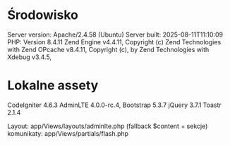 # Środowisko
Server version: Apache/2.4.58 (Ubuntu)
Server built:   2025-08-11T11:10:09
PHP: Version 8.4.11
Zend Engine v4.4.11, 
Copyright (c) Zend Technologies with Zend OPcache v8.4.11,
Copyright (c), by Zend Technologies with Xdebug v3.4.5,


# Lokalne assety
CodeIgniter 4.6.3
AdminLTE 4.0.0-rc.4,
Bootstrap 5.3.7
jQuery 3.7.1
Toastr 2.1.4


Layout: app/Views/layouts/adminlte.php (fallback $content + sekcje)
komunikaty: app/Views/partials/flash.php